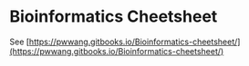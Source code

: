 # Bioinformatics Cheetsheet

See [https://pwwang.gitbooks.io/Bioinformatics-cheetsheet/](https://pwwang.gitbooks.io/Bioinformatics-cheetsheet/)